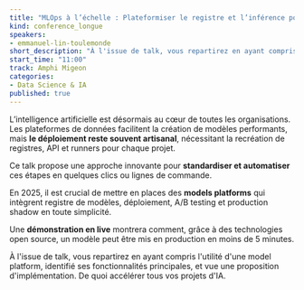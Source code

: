 ```yaml
---
title: "MLOps à l’échelle : Plateformiser le registre et l’inférence pour accélérer les déploiements"
kind: conference_longue
speakers:
- emmanuel-lin-toulemonde
short_description: "À l'issue de talk, vous repartirez en ayant compris l'utilité d'une model platform, identifié ses fonctionnalités principales, et vue une proposition d'implémentation. De quoi accélérer tous vos projets d'IA."
start_time: "11:00"
track: Amphi Migeon
categories:
- Data Science & IA
published: true
---
```


L’intelligence artificielle est désormais au cœur de toutes les organisations. Les plateformes de données facilitent la création de modèles performants, mais **le déploiement reste souvent artisanal**, nécessitant la recréation de registres, API et runners pour chaque projet.

Ce talk propose une approche innovante pour **standardiser et automatiser** ces étapes en quelques clics ou lignes de commande. 

En 2025, il est crucial de mettre en places des **models platforms** qui intègrent registre de modèles, déploiement, A/B testing et production shadow en toute simplicité. 

Une **démonstration en live** montrera comment, grâce à des technologies open source, un modèle peut être mis en production en moins de 5 minutes.

À l'issue de talk, vous repartirez en ayant compris l'utilité d'une model platform, identifié ses fonctionnalités principales, et vue une proposition d'implémentation. De quoi accélérer tous vos projets d'IA.
